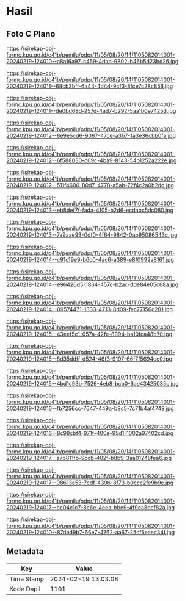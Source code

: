 # Hasil

## Foto C Plano

https://sirekap-obj-formc.kpu.go.id/c41b/pemilu/pdpr/11/05/08/20/14/1105082014001-20240219-124010--a8a16a97-c459-4dab-9802-b46b5d23bd26.jpg

https://sirekap-obj-formc.kpu.go.id/c41b/pemilu/pdpr/11/05/08/20/14/1105082014001-20240219-124011--68cb3bff-6a44-4d44-9cf3-8fce7c28c856.jpg

https://sirekap-obj-formc.kpu.go.id/c41b/pemilu/pdpr/11/05/08/20/14/1105082014001-20240219-124011--de0bd68d-257d-4ad7-b292-5aa1b0e7425d.jpg

https://sirekap-obj-formc.kpu.go.id/c41b/pemilu/pdpr/11/05/08/20/14/1105082014001-20240219-124012--8e9e5cd6-9067-47ce-a3b7-1a3e36cbb0fa.jpg

https://sirekap-obj-formc.kpu.go.id/c41b/pemilu/pdpr/11/05/08/20/14/1105082014001-20240219-124012--6f588030-c09c-4ba9-8143-54b1252a222e.jpg

https://sirekap-obj-formc.kpu.go.id/c41b/pemilu/pdpr/11/05/08/20/14/1105082014001-20240219-124012--511f4600-80d7-4778-a5ab-72f4c2a0b2dd.jpg

https://sirekap-obj-formc.kpu.go.id/c41b/pemilu/pdpr/11/05/08/20/14/1105082014001-20240219-124013--eb8def7f-fada-4105-b2d6-ecdabc5dc080.jpg

https://sirekap-obj-formc.kpu.go.id/c41b/pemilu/pdpr/11/05/08/20/14/1105082014001-20240219-124013--7a9aae93-0df0-4f64-9842-0ab95086543c.jpg

https://sirekap-obj-formc.kpu.go.id/c41b/pemilu/pdpr/11/05/08/20/14/1105082014001-20240219-124014--c91c19e9-b6c0-4ac6-a389-e8f0992a8161.jpg

https://sirekap-obj-formc.kpu.go.id/c41b/pemilu/pdpr/11/05/08/20/14/1105082014001-20240219-124014--e96426d5-1864-457c-b2ac-dde84e05c68a.jpg

https://sirekap-obj-formc.kpu.go.id/c41b/pemilu/pdpr/11/05/08/20/14/1105082014001-20240219-124014--09574471-1333-4713-8d09-fec77156c281.jpg

https://sirekap-obj-formc.kpu.go.id/c41b/pemilu/pdpr/11/05/08/20/14/1105082014001-20240219-124015--43eef5c1-057a-42fe-8994-ba10fca48b70.jpg

https://sirekap-obj-formc.kpu.go.id/c41b/pemilu/pdpr/11/05/08/20/14/1105082014001-20240219-124015--8d35ddff-d524-46f3-9197-66f7f5694ec0.jpg

https://sirekap-obj-formc.kpu.go.id/c41b/pemilu/pdpr/11/05/08/20/14/1105082014001-20240219-124015--4bd1c93b-7526-4eb8-bcb0-6ae43425035c.jpg

https://sirekap-obj-formc.kpu.go.id/c41b/pemilu/pdpr/11/05/08/20/14/1105082014001-20240219-124016--fb7256cc-7647-449a-b8c5-7c71b4af4748.jpg

https://sirekap-obj-formc.kpu.go.id/c41b/pemilu/pdpr/11/05/08/20/14/1105082014001-20240219-124016--8c98cbf4-971f-400e-95d1-1002a97402cd.jpg

https://sirekap-obj-formc.kpu.go.id/c41b/pemilu/pdpr/11/05/08/20/14/1105082014001-20240219-124017--a7b811fb-9ccb-482f-b8b9-3aa01248fea6.jpg

https://sirekap-obj-formc.kpu.go.id/c41b/pemilu/pdpr/11/05/08/20/14/1105082014001-20240219-124017--08613a53-7edf-4396-8f73-b0ccc2fe9b9e.jpg

https://sirekap-obj-formc.kpu.go.id/c41b/pemilu/pdpr/11/05/08/20/14/1105082014001-20240219-124017--bc04c1c7-8c6e-4eea-bbe9-4f9ea8dcf82a.jpg

https://sirekap-obj-formc.kpu.go.id/c41b/pemilu/pdpr/11/05/08/20/14/1105082014001-20240219-124010--87ded9b7-66e7-4762-aa67-25cf5eaec34f.jpg


## Metadata

| Key        | Value               |
| ---------- | ------------------- |
| Time Stamp | 2024-02-19 13:03:08 |
| Kode Dapil | 1101                |



